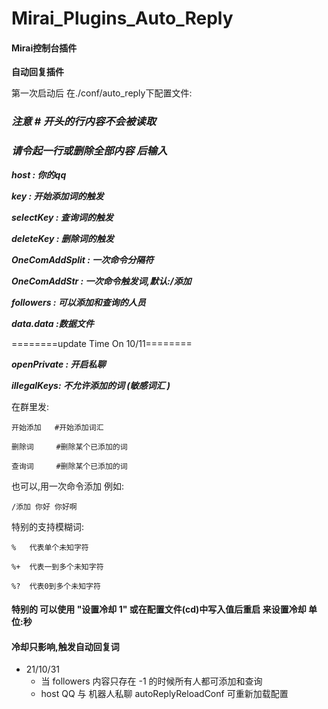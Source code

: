 # Mirai_Plugins_Auto_Reply

#### Mirai控制台插件

**自动回复插件**

第一次启动后 在./conf/auto_reply下配置文件:

### **_注意 # 开头的行内容不会被读取_**

### **_请令起一行或删除全部内容 后输入_**

**_host : 你的qq_**

_**key : 开始添加词的触发**_

_**selectKey : 查询词的触发**_

_**deleteKey : 删除词的触发**_

_**OneComAddSplit : 一次命令分隔符**_

_**OneComAddStr : 一次命令触发词,默认:/添加**_

_**followers : 可以添加和查询的人员**_

_**data.data :数据文件**_

========update Time On 10/11========

_**openPrivate : 开启私聊**_

_**illegalKeys: 不允许添加的词 (敏感词汇 )**_

在群里发:

    开始添加   #开始添加词汇

    删除词     #删除某个已添加的词

    查询词     #删除某个已添加的词

也可以,用一次命令添加 例如:

    /添加 你好 你好啊

特别的支持模糊词:

    %   代表单个未知字符

    %+  代表一到多个未知字符
    
    %?  代表0到多个未知字符

#### 特别的 可以使用 "设置冷却 1" 或在配置文件(cd)中写入值后重启 来设置冷却 单位:秒

#### 冷却只影响,触发自动回复词

+ 21/10/31
    - 当 followers 内容只存在 -1 的时候所有人都可添加和查询
    - host QQ 与 机器人私聊 autoReplyReloadConf 可重新加载配置

